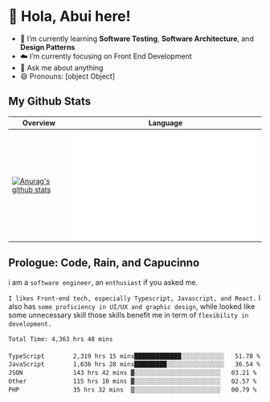 # 👋 Hola, Abui here!

- 🌱 I’m currently learning **Software Testing**, **Software Architecture**, and **Design Patterns**
- ☁️ I’m currently focusing on Front End Development
- 💬 Ask me about anything
- 😄 Pronouns: [object Object]

## My Github Stats

| Overview | Language |
| --- | --- |
|[![Anurag's github stats](https://github-readme-stats.vercel.app/api?username=abui-am&count_private=true)](https://github.com/anuraghazra/github-readme-stats)|![Language](https://raw.githubusercontent.com/abui-am/stats/c6455f656dfce7acd3951e5ec5b25d72af0b2ee3/generated/languages.svg)|

## Prologue: Code, Rain, and Capucinno
i am a `software engineer`, an `enthusiast` if you asked me. 

`I likes Front-end tech, especially Typescript, Javascript, and React.` I also has `some proficiency in UI/UX and graphic design`, while looked like some unnecessary skill those skills benefit me in term of `flexibility in development.`


<!--START_SECTION:waka-->

```txt
Total Time: 4,363 hrs 48 mins

TypeScript        2,319 hrs 15 mins█████████████░░░░░░░░░░░░   51.78 %
JavaScript        1,636 hrs 28 mins█████████░░░░░░░░░░░░░░░░   36.54 %
JSON              143 hrs 42 mins ▓░░░░░░░░░░░░░░░░░░░░░░░░   03.21 %
Other             115 hrs 10 mins ▓░░░░░░░░░░░░░░░░░░░░░░░░   02.57 %
PHP               35 hrs 32 mins  ▒░░░░░░░░░░░░░░░░░░░░░░░░   00.79 %
```

<!--END_SECTION:waka-->
